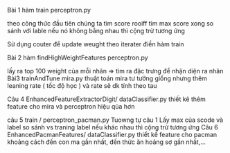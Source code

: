 Bài 1 hàm train perceptron.py

theo công thức đầu tiên chúng ta tìm score rooiff tìm max score xong so sánh với lable nếu nó không bằng nhau thì cộng trừ tương ứng

Sử dụng couter để update weught theo iterater điền hàm train

Bài 2 hàm findHighWeightFeatures perceptron.py

lấy ra top 100 weight của mỗi nhãn => tìm ra đặc trưng để nhận diện ra nhãn Bài3 trainAndTune mira.py thuật toán mira tư tưởng giống nhưng thêm leaning rate ( tốc độ học ) và rate sẽ dk tính theo tau

Câu 4 EnhancedFeatureExtractorDigit/ dataClassifier.py thiết kê thêm feature cho mira và perceptron hiệu qủa hơn

câu 5 train / perceptron_pacman.py Tuowng tự câu 1 Lấy max của scode và label so sánh vs traning label nếu khác nhau thì cộng trừ tương ứng Câu 6 EnhancedPacmanFeatures/ dataClassifier.py thiết kế feature cho pacman khoảng cách đến con ma gần nhất, đến thức ăn hoảng sợ gần nhất,...
